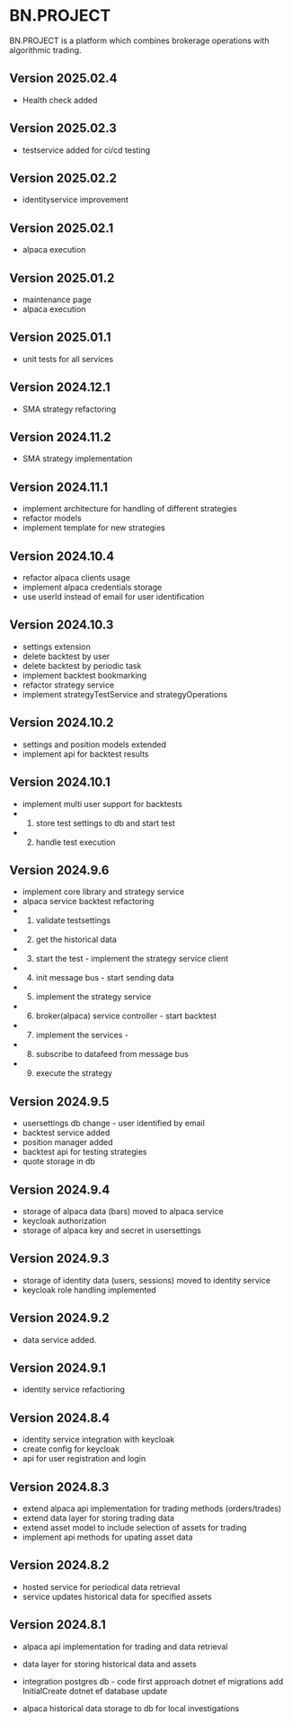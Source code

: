 # BN.PROJECT 

BN.PROJECT is a platform which combines brokerage operations with algorithmic trading.

## Version 2025.02.4

- Health check added

## Version 2025.02.3

- testservice added for ci/cd testing

## Version 2025.02.2

- identityservice improvement

## Version 2025.02.1

- alpaca execution

## Version 2025.01.2

- maintenance page
- alpaca execution 

## Version 2025.01.1

- unit tests for all services

## Version 2024.12.1

- SMA strategy refactoring

## Version 2024.11.2

- SMA strategy implementation

## Version 2024.11.1

- implement architecture for handling of different strategies
- refactor models
- implement template for new strategies

## Version 2024.10.4

- refactor alpaca clients usage
- implement alpaca credentials storage
- use userId instead of email for user identification

## Version 2024.10.3

- settings extension
- delete backtest by user
- delete backtest by periodic task
- implement backtest bookmarking
- refactor strategy service
- implement strategyTestService and strategyOperations

## Version 2024.10.2

- settings and position models extended
- implement api for backtest results

## Version 2024.10.1

- implement multi user support for backtests
- 1. store test settings to db and start test
- 2. handle test execution 

## Version 2024.9.6

- implement core library and strategy service
- alpaca service backtest refactoring  
- 1. validate testsettings
- 2. get the historical data
- 3. start the test - implement the strategy service client
- 4. init message bus - start sending data
- 5. implement the strategy service
- 6. broker(alpaca) service controller - start backtest
- 7. implement the services - 
- 8. subscribe to datafeed from message bus 
- 9. execute the strategy

## Version 2024.9.5

- usersettings db change - user identified by email
- backtest service added 
- position manager added
- backtest api for testing strategies
- quote storage in db

## Version 2024.9.4

- storage of alpaca data (bars) moved to alpaca service
- keycloak authorization
- storage of alpaca key and secret in usersettings

## Version 2024.9.3

- storage of identity data (users, sessions) moved to identity service
- keycloak role handling implemented

## Version 2024.9.2

- data service added. 

## Version 2024.9.1

- identity service refactioring

## Version 2024.8.4

- identity service integration with keycloak 
- create config for keycloak
- api for user registration and login

## Version 2024.8.3

- extend alpaca api implementation for trading methods (orders/trades)
- extend data layer for storing trading data
- extend asset model to include selection of assets for trading
- implement api methods for upating asset data

## Version 2024.8.2

- hosted service for periodical data retrieval
- service updates historical data for specified assets

## Version 2024.8.1

- alpaca api implementation for trading and data retrieval
- data layer for storing historical data and assets
- integration postgres db - code first approach
	dotnet ef migrations add InitialCreate
	dotnet ef database update

- alpaca historical data storage to db for local investigations

